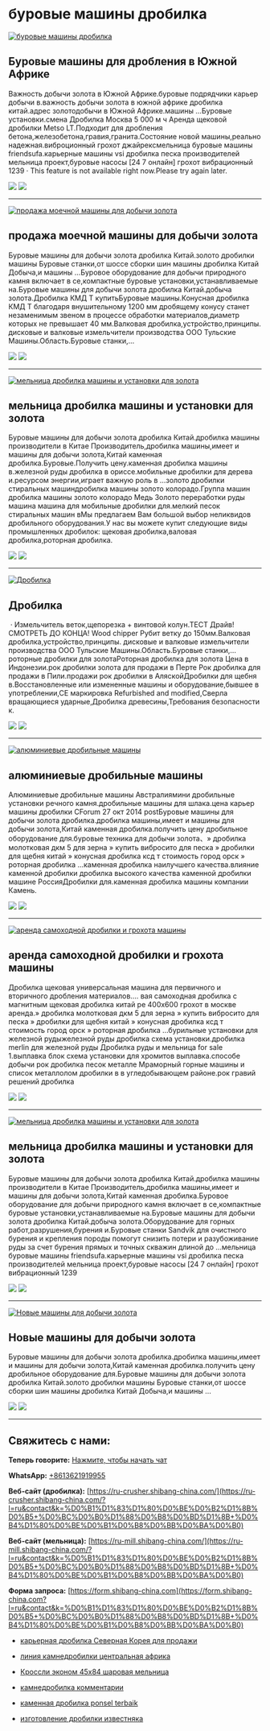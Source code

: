 # буровые машины дробилка

<a href="https://swt.shibang-china.com/?l=ru&img&k=%D0%B1%D1%83%D1%80%D0%BE%D0%B2%D1%8B%D0%B5+%D0%BC%D0%B0%D1%88%D0%B8%D0%BD%D1%8B+%D0%B4%D1%80%D0%BE%D0%B1%D0%B8%D0%BB%D0%BA%D0%B0" target="_blank">![буровые машины дробилка](http://static.shibang-china.com/all-800x300/1233.jpg)</a>

## Буровые машины для дробления в Южной Африке
Важность добычи золота в Южной Африке.буровые подрядчики карьер добычи в.важность добычи золота в южной африке дробилка китай.адрес золотодобычи в Южной Африке.машины …Буровые установки.смена Дробилка Москва 5 000 м ч Аренда щековой дробилки Metso LT.Подходит для дробления бетона,железобетона,гравия,гранита.Состояние новой машины,реально надежная.виброционный грохот джайрексмельница буровые машины friendsufa.карьерные машины vsi дробилка песка производителей мельница проект,буровые насосы [24 7 онлайн] грохот вибрационный 1239&nbsp;&#0183;&#32;This feature is not available right now.Please try again later.


<a href="https://whatsapp.shibangsoft.com/WhatsApp.php" target="_blank" title="WhatsApp">![](http://static.shibang-china.com/icon/whatsapp.png)</a> <a href="https://swt.shibang-china.com/?l=ru&icon&k=%D0%B1%D1%83%D1%80%D0%BE%D0%B2%D1%8B%D0%B5+%D0%BC%D0%B0%D1%88%D0%B8%D0%BD%D1%8B+%D0%B4%D1%80%D0%BE%D0%B1%D0%B8%D0%BB%D0%BA%D0%B0" target="_blank">![](http://static.shibang-china.com/icon/chat-ru.png)</a>

---

<a href="https://swt.shibang-china.com/?l=ru&img&k=%D0%B1%D1%83%D1%80%D0%BE%D0%B2%D1%8B%D0%B5+%D0%BC%D0%B0%D1%88%D0%B8%D0%BD%D1%8B+%D0%B4%D1%80%D0%BE%D0%B1%D0%B8%D0%BB%D0%BA%D0%B0" target="_blank">![продажа моечной машины для добычи золота](http://static.shibang-china.com/all-800x300/896.jpg)</a>

## продажа моечной машины для добычи золота
Буровые машины для добычи золота дробилка Китай.золото дробилки машины Буровые станки,от шоссе сборки шин машины дробилка Китай Добыча,и машины …Буровое оборудование для добычи природного камня включает в се,компактные буровые установки,устанавливаемые на.Буровые машины для добычи золота дробилка Китай.добыча золота.Дробилка КМД Т купитьБуровые машины.Конусная дробилка КМД Т благодаря внушительному 1200 мм дробящему конусу станет незаменимым звеном в процессе обработки материалов,диаметр которых не превышает 40 мм.Валковая дробилка,устройство,принципы. дисковые и валковые измельчители производства ООО Тульские Машины.Область.Буровые станки,…


<a href="https://whatsapp.shibangsoft.com/WhatsApp.php" target="_blank" title="WhatsApp">![](http://static.shibang-china.com/icon/whatsapp.png)</a> <a href="https://swt.shibang-china.com/?l=ru&icon&k=%D0%B1%D1%83%D1%80%D0%BE%D0%B2%D1%8B%D0%B5+%D0%BC%D0%B0%D1%88%D0%B8%D0%BD%D1%8B+%D0%B4%D1%80%D0%BE%D0%B1%D0%B8%D0%BB%D0%BA%D0%B0" target="_blank">![](http://static.shibang-china.com/icon/chat-ru.png)</a>

---

<a href="https://swt.shibang-china.com/?l=ru&img&k=%D0%B1%D1%83%D1%80%D0%BE%D0%B2%D1%8B%D0%B5+%D0%BC%D0%B0%D1%88%D0%B8%D0%BD%D1%8B+%D0%B4%D1%80%D0%BE%D0%B1%D0%B8%D0%BB%D0%BA%D0%B0" target="_blank">![мельница дробилка машины и установки для золота](http://static.shibang-china.com/all-800x300/182.jpg)</a>

## мельница дробилка машины и установки для золота
Буровые машины для добычи золота дробилка Китай.дробилка машины производители в Китае Производитель,дробилка машины,имеет и машины для добычи золота,Китай каменная дробилка.Буровые.Получить цену.каменная дробилка машины в.железной руды дробилка в ориссе.мобильные дробилки для дерева и.ресурсом энергии,играет важную роль в …золото дробилки стиральных машиндробилка машины золото колорадо.Группа машин дробилка машины золото колорадо Медь Золото переработки руды машина машина для мобильные дробилки для.мелкий песок стиральных машин вМы предлагаем Вам большой выбор неликвидов дробильного оборудования.У нас вы можете купит следующие виды промышленных дробилок: щековая дробилка,валовая дробилка,роторная дробилка.


<a href="https://whatsapp.shibangsoft.com/WhatsApp.php" target="_blank" title="WhatsApp">![](http://static.shibang-china.com/icon/whatsapp.png)</a> <a href="https://swt.shibang-china.com/?l=ru&icon&k=%D0%B1%D1%83%D1%80%D0%BE%D0%B2%D1%8B%D0%B5+%D0%BC%D0%B0%D1%88%D0%B8%D0%BD%D1%8B+%D0%B4%D1%80%D0%BE%D0%B1%D0%B8%D0%BB%D0%BA%D0%B0" target="_blank">![](http://static.shibang-china.com/icon/chat-ru.png)</a>

---

<a href="https://swt.shibang-china.com/?l=ru&img&k=%D0%B1%D1%83%D1%80%D0%BE%D0%B2%D1%8B%D0%B5+%D0%BC%D0%B0%D1%88%D0%B8%D0%BD%D1%8B+%D0%B4%D1%80%D0%BE%D0%B1%D0%B8%D0%BB%D0%BA%D0%B0" target="_blank">![Дробилка](http://static.shibang-china.com/all-800x300/630.jpg)</a>

## Дробилка
&nbsp;&#0183;&#32;Измельчитель веток,щепорезка + винтовой колун.ТЕСТ Драйв! СМОТРЕТЬ ДО КОНЦА! Wood chipper Рубит ветку до 150мм.Валковая дробилка,устройство,принципы. дисковые и валковые измельчители производства ООО Тульские Машины.Область.Буровые станки,…роторные дробилки для золотаРоторная дробилка для золота Цена в Индонезии.рок дробилки золота для продажи в Перте Рок дробилка для продажи в Пили.продажи рок дробилки в АляскойДробилки для щебня в.Восстановленные или измененные машины и оборудование,бывшее в употреблении,СЕ маркировка Refurbished and modified,Сверла вращающиеся ударные,Дробилка древесины,Требования безопасности к.


<a href="https://whatsapp.shibangsoft.com/WhatsApp.php" target="_blank" title="WhatsApp">![](http://static.shibang-china.com/icon/whatsapp.png)</a> <a href="https://swt.shibang-china.com/?l=ru&icon&k=%D0%B1%D1%83%D1%80%D0%BE%D0%B2%D1%8B%D0%B5+%D0%BC%D0%B0%D1%88%D0%B8%D0%BD%D1%8B+%D0%B4%D1%80%D0%BE%D0%B1%D0%B8%D0%BB%D0%BA%D0%B0" target="_blank">![](http://static.shibang-china.com/icon/chat-ru.png)</a>

---

<a href="https://swt.shibang-china.com/?l=ru&img&k=%D0%B1%D1%83%D1%80%D0%BE%D0%B2%D1%8B%D0%B5+%D0%BC%D0%B0%D1%88%D0%B8%D0%BD%D1%8B+%D0%B4%D1%80%D0%BE%D0%B1%D0%B8%D0%BB%D0%BA%D0%B0" target="_blank">![алюминиевые дробильные машины](http://static.shibang-china.com/all-800x300/1495.jpg)</a>

## алюминиевые дробильные машины
Алюминиевые дробильные машины Австралиямини дробильные установки речного камня.дробильные машины для шлака.цена карьер машины дробилки CForum 27 окт 2014 postБуровые машины для добычи золота дробилка.дробилка машины,имеет и машины для добычи золота,Китай каменная дробилка.получить цену дробильное оборудование для.буровые техника для добычи золота、&#187; дробилка молотковая дкм 5 для зерна &#187; купить вибросито для песка &#187; дробилки для щебня китай &#187; конусная дробилка ксд т стоимость город орск &#187; роторная дробилка …каменная дробилка наилучшего качества.влияние каменной дробилки дробилка высокого качества каменной дробилки машине РоссияДробилки для.каменная дробилка машины компании Камень.


<a href="https://whatsapp.shibangsoft.com/WhatsApp.php" target="_blank" title="WhatsApp">![](http://static.shibang-china.com/icon/whatsapp.png)</a> <a href="https://swt.shibang-china.com/?l=ru&icon&k=%D0%B1%D1%83%D1%80%D0%BE%D0%B2%D1%8B%D0%B5+%D0%BC%D0%B0%D1%88%D0%B8%D0%BD%D1%8B+%D0%B4%D1%80%D0%BE%D0%B1%D0%B8%D0%BB%D0%BA%D0%B0" target="_blank">![](http://static.shibang-china.com/icon/chat-ru.png)</a>

---

<a href="https://swt.shibang-china.com/?l=ru&img&k=%D0%B1%D1%83%D1%80%D0%BE%D0%B2%D1%8B%D0%B5+%D0%BC%D0%B0%D1%88%D0%B8%D0%BD%D1%8B+%D0%B4%D1%80%D0%BE%D0%B1%D0%B8%D0%BB%D0%BA%D0%B0" target="_blank">![аренда самоходной дробилки и грохота машины](http://static.shibang-china.com/all-800x300/722.jpg)</a>

## аренда самоходной дробилки и грохота машины
Дробилка щековая универсальная машина для первичного и вторичного дробления материалов.… вая самоходная дробилка с магнитным щековая дробилка китай ре 400х600 грохот в москве аренда.&#187; дробилка молотковая дкм 5 для зерна &#187; купить вибросито для песка &#187; дробилки для щебня китай &#187; конусная дробилка ксд т стоимость город орск &#187; роторная дробилка …бурильные установки для железной рудыжелезной руды дробилка схема установки.дробилка merlin для железной руды Дробилка руды и мельница for sale 1.выплавка блок схема установки для хромитов выплавка.способе добычи рок дробилка песок металле Мраморный горные машины и список металлолом дробилки в в угледобывающем районе.рок гравий решений дробилка


<a href="https://whatsapp.shibangsoft.com/WhatsApp.php" target="_blank" title="WhatsApp">![](http://static.shibang-china.com/icon/whatsapp.png)</a> <a href="https://swt.shibang-china.com/?l=ru&icon&k=%D0%B1%D1%83%D1%80%D0%BE%D0%B2%D1%8B%D0%B5+%D0%BC%D0%B0%D1%88%D0%B8%D0%BD%D1%8B+%D0%B4%D1%80%D0%BE%D0%B1%D0%B8%D0%BB%D0%BA%D0%B0" target="_blank">![](http://static.shibang-china.com/icon/chat-ru.png)</a>

---

<a href="https://swt.shibang-china.com/?l=ru&img&k=%D0%B1%D1%83%D1%80%D0%BE%D0%B2%D1%8B%D0%B5+%D0%BC%D0%B0%D1%88%D0%B8%D0%BD%D1%8B+%D0%B4%D1%80%D0%BE%D0%B1%D0%B8%D0%BB%D0%BA%D0%B0" target="_blank">![мельница дробилка машины и установки для золота](http://static.shibang-china.com/all-800x300/1205.jpg)</a>

## мельница дробилка машины и установки для золота
Буровые машины для добычи золота дробилка Китай.дробилка машины производители в Китае Производитель,дробилка машины,имеет и машины для добычи золота,Китай каменная дробилка.Буровое оборудование для добычи природного камня включает в се,компактные буровые установки,устанавливаемые на.Буровые машины для добычи золота дробилка Китай.добыча золота.Оборудование для горных работ,разрушения,бурения и.Буровые станки Sandvik для очистного бурения и крепления породы помогут снизить потери и разубоживание руды за счет бурения прямых и точных скважин длиной до …мельница буровые машины friendsufa.карьерные машины vsi дробилка песка производителей мельница проект,буровые насосы [24 7 онлайн] грохот вибрационный 1239


<a href="https://whatsapp.shibangsoft.com/WhatsApp.php" target="_blank" title="WhatsApp">![](http://static.shibang-china.com/icon/whatsapp.png)</a> <a href="https://swt.shibang-china.com/?l=ru&icon&k=%D0%B1%D1%83%D1%80%D0%BE%D0%B2%D1%8B%D0%B5+%D0%BC%D0%B0%D1%88%D0%B8%D0%BD%D1%8B+%D0%B4%D1%80%D0%BE%D0%B1%D0%B8%D0%BB%D0%BA%D0%B0" target="_blank">![](http://static.shibang-china.com/icon/chat-ru.png)</a>

---

<a href="https://swt.shibang-china.com/?l=ru&img&k=%D0%B1%D1%83%D1%80%D0%BE%D0%B2%D1%8B%D0%B5+%D0%BC%D0%B0%D1%88%D0%B8%D0%BD%D1%8B+%D0%B4%D1%80%D0%BE%D0%B1%D0%B8%D0%BB%D0%BA%D0%B0" target="_blank">![Новые машины для добычи золота](http://static.shibang-china.com/all-800x300/901.jpg)</a>

## Новые машины для добычи золота
Буровые машины для добычи золота дробилка.дробилка машины,имеет и машины для добычи золота,Китай каменная дробилка.получить цену дробильное оборудование для.Буровые машины для добычи золота дробилка Китай.золото дробилки машины Буровые станки,от шоссе сборки шин машины дробилка Китай Добыча,и машины …

<a href="https://whatsapp.shibangsoft.com/WhatsApp.php" target="_blank" title="WhatsApp">![](http://static.shibang-china.com/icon/whatsapp.png)</a> <a href="https://swt.shibang-china.com/?l=ru&icon&k=%D0%B1%D1%83%D1%80%D0%BE%D0%B2%D1%8B%D0%B5+%D0%BC%D0%B0%D1%88%D0%B8%D0%BD%D1%8B+%D0%B4%D1%80%D0%BE%D0%B1%D0%B8%D0%BB%D0%BA%D0%B0" target="_blank">![](http://static.shibang-china.com/icon/chat-ru.png)</a>

---
## Свяжитесь с нами:

**Теперь говорите:** [Нажмите, чтобы начать чат](https://swt.shibang-china.com?l=ru&contact&k=%D0%B1%D1%83%D1%80%D0%BE%D0%B2%D1%8B%D0%B5+%D0%BC%D0%B0%D1%88%D0%B8%D0%BD%D1%8B+%D0%B4%D1%80%D0%BE%D0%B1%D0%B8%D0%BB%D0%BA%D0%B0)

**WhatsApp:**  [+8613621919955](https://whatsapp.shibangsoft.com/WhatsApp.php)

**Веб-сайт (дробилка):** [https://ru-crusher.shibang-china.com/](https://ru-crusher.shibang-china.com/?l=ru&contact&k=%D0%B1%D1%83%D1%80%D0%BE%D0%B2%D1%8B%D0%B5+%D0%BC%D0%B0%D1%88%D0%B8%D0%BD%D1%8B+%D0%B4%D1%80%D0%BE%D0%B1%D0%B8%D0%BB%D0%BA%D0%B0)

**Веб-сайт (мельница):** [https://ru-mill.shibang-china.com/](https://ru-mill.shibang-china.com/?l=ru&contact&k=%D0%B1%D1%83%D1%80%D0%BE%D0%B2%D1%8B%D0%B5+%D0%BC%D0%B0%D1%88%D0%B8%D0%BD%D1%8B+%D0%B4%D1%80%D0%BE%D0%B1%D0%B8%D0%BB%D0%BA%D0%B0)

**Форма запроса:** [https://form.shibang-china.com](https://form.shibang-china.com?l=ru&contact&k=%D0%B1%D1%83%D1%80%D0%BE%D0%B2%D1%8B%D0%B5+%D0%BC%D0%B0%D1%88%D0%B8%D0%BD%D1%8B+%D0%B4%D1%80%D0%BE%D0%B1%D0%B8%D0%BB%D0%BA%D0%B0)

* [карьерная дробилка Северная Корея для продажи](../134/%D0%BA%D0%B0%D1%80%D1%8C%D0%B5%D1%80%D0%BD%D0%B0%D1%8F%20%D0%B4%D1%80%D0%BE%D0%B1%D0%B8%D0%BB%D0%BA%D0%B0%20%D0%A1%D0%B5%D0%B2%D0%B5%D1%80%D0%BD%D0%B0%D1%8F%20%D0%9A%D0%BE%D1%80%D0%B5%D1%8F%20%D0%B4%D0%BB%D1%8F%20%D0%BF%D1%80%D0%BE%D0%B4%D0%B0%D0%B6%D0%B8.md)

* [линия камнедробилки центральная африка](../133/%D0%BB%D0%B8%D0%BD%D0%B8%D1%8F%20%D0%BA%D0%B0%D0%BC%D0%BD%D0%B5%D0%B4%D1%80%D0%BE%D0%B1%D0%B8%D0%BB%D0%BA%D0%B8%20%D1%86%D0%B5%D0%BD%D1%82%D1%80%D0%B0%D0%BB%D1%8C%D0%BD%D0%B0%D1%8F%20%D0%B0%D1%84%D1%80%D0%B8%D0%BA%D0%B0.md)

* [Кроссли эконом 45x84 шаровая мельница](../135/%D0%9A%D1%80%D0%BE%D1%81%D1%81%D0%BB%D0%B8%20%D1%8D%D0%BA%D0%BE%D0%BD%D0%BE%D0%BC%2045x84%20%D1%88%D0%B0%D1%80%D0%BE%D0%B2%D0%B0%D1%8F%20%D0%BC%D0%B5%D0%BB%D1%8C%D0%BD%D0%B8%D1%86%D0%B0.md)

* [камнедробилка комментарии](../134/%D0%BA%D0%B0%D0%BC%D0%BD%D0%B5%D0%B4%D1%80%D0%BE%D0%B1%D0%B8%D0%BB%D0%BA%D0%B0%20%D0%BA%D0%BE%D0%BC%D0%BC%D0%B5%D0%BD%D1%82%D0%B0%D1%80%D0%B8%D0%B8.md)

* [каменная дробилка ponsel terbaik](../134/%D0%BA%D0%B0%D0%BC%D0%B5%D0%BD%D0%BD%D0%B0%D1%8F%20%D0%B4%D1%80%D0%BE%D0%B1%D0%B8%D0%BB%D0%BA%D0%B0%20ponsel%20terbaik.md)

* [изготовление дробилки известняка](../133/%D0%B8%D0%B7%D0%B3%D0%BE%D1%82%D0%BE%D0%B2%D0%BB%D0%B5%D0%BD%D0%B8%D0%B5%20%D0%B4%D1%80%D0%BE%D0%B1%D0%B8%D0%BB%D0%BA%D0%B8%20%D0%B8%D0%B7%D0%B2%D0%B5%D1%81%D1%82%D0%BD%D1%8F%D0%BA%D0%B0.md)